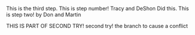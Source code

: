 This is the third step.
This is step number! Tracy and DeShon Did this.
This is step two! by Don and Martin


THIS IS PART OF SECOND TRY!
second try!
the branch to cause a conflict 

